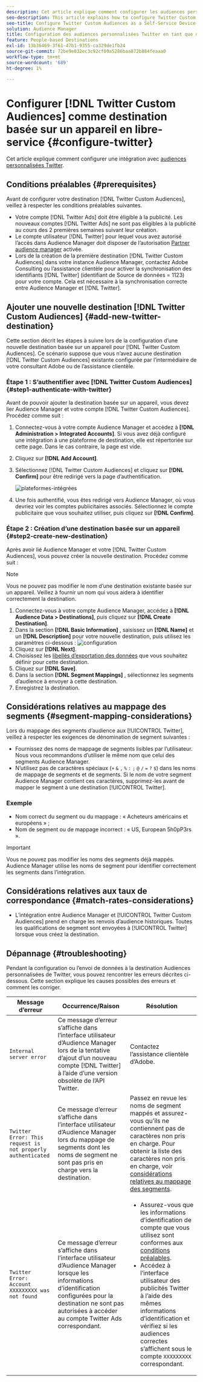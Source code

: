 ```yaml
---
description: Cet article explique comment configurer les audiences personnalisées Twitter pour les intégrations nouvelles et existantes.
seo-description: This article explains how to configure Twitter Custom Audiences for both new and existing integrations.
seo-title: Configure Twitter Custom Audiences as a Self-Service Device-Based Destination
solution: Audience Manager
title: Configuration des audiences personnalisées Twitter en tant que destination en libre-service basée sur un appareil
feature: People-based Destinations
exl-id: 13b36469-3f61-47b1-9355-ca329de1fb24
source-git-commit: 72be9e032ec3c92cf09a5286baa872b884feaaa0
workflow-type: tm+mt
source-wordcount: '689'
ht-degree: 1%

---
```


# Configurer [!DNL Twitter Custom Audiences] comme destination basée sur un appareil en libre-service {#configure-twitter}

Cet article explique comment configurer une intégration avec [audiences personnalisées Twitter](https://business.twitter.com/en/help/campaign-setup/campaign-targeting/custom-audiences.html).

## Conditions préalables {#prerequisites}

Avant de configurer votre destination [!DNL Twitter Custom Audiences], veillez à respecter les conditions préalables suivantes.

* Votre compte [!DNL Twitter Ads] doit être éligible à la publicité. Les nouveaux comptes [!DNL Twitter Ads] ne sont pas éligibles à la publicité au cours des 2 premières semaines suivant leur création.
* Le compte utilisateur [!DNL Twitter] pour lequel vous avez autorisé l’accès dans Audience Manager doit disposer de l’autorisation [Partner audience manager](https://business.twitter.com/en/help/troubleshooting/multi-user-login-faq.html#accesslevels) activée.
* Lors de la création de la première destination [!DNL Twitter Custom Audiences] dans votre instance Audience Manager, contactez Adobe Consulting ou l’assistance clientèle pour activer la synchronisation des identifiants [!DNL Twitter] (identifiant de Source de données = 1123) pour votre compte. Cela est nécessaire à la synchronisation correcte entre Audience Manager et [!DNL Twitter].

## Ajouter une nouvelle destination [!DNL Twitter Custom Audiences] {#add-new-twitter-destination}

Cette section décrit les étapes à suivre lors de la configuration d’une nouvelle destination basée sur un appareil pour [!DNL Twitter Custom Audiences]. Ce scénario suppose que vous n’avez aucune destination [!DNL Twitter Custom Audiences] existante configurée par l’intermédiaire de votre consultant Adobe ou de l’assistance clientèle.

### Étape 1 : S’authentifier avec [!DNL Twitter Custom Audiences] {#step1-authenticate-with-twitter}

Avant de pouvoir ajouter la destination basée sur un appareil, vous devez lier Audience Manager et votre compte [!DNL Twitter Custom Audiences]. Procédez comme suit :

1. Connectez-vous à votre compte Audience Manager et accédez à **[!DNL Administration > Integrated Accounts]**. Si vous avez déjà configuré une intégration à une plateforme de destination, elle est répertoriée sur cette page. Dans le cas contraire, la page est vide.
1. Cliquez sur **[!DNL Add Account]**.
1. Sélectionnez [!DNL Twitter Custom Audiences] et cliquez sur **[!DNL Confirm]** pour être redirigé vers la page d’authentification.

   ![plateformes-intégrées](assets/dbd-integrated-platforms.png)

1. Une fois authentifié, vous êtes redirigé vers Audience Manager, où vous devriez voir les comptes publicitaires associés. Sélectionnez le compte publicitaire que vous souhaitez utiliser, puis cliquez sur **[!DNL Confirm]**.

### Étape 2 : Création d’une destination basée sur un appareil {#step2-create-new-destination}

Après avoir lié Audience Manager et votre [!DNL Twitter Custom Audiences], vous pouvez créer la nouvelle destination. Procédez comme suit :

>[!NOTE]
>
>Vous ne pouvez pas modifier le nom d’une destination existante basée sur un appareil. Veillez à fournir un nom qui vous aidera à identifier correctement la destination.

1. Connectez-vous à votre compte Audience Manager, accédez à **[!DNL Audience Data > Destinations]**, puis cliquez sur **[!DNL Create Destination]**.
1. Dans la section **[!DNL Basic Information]** , saisissez un **[!DNL Name]** et un **[!DNL Description]** pour votre nouvelle destination, puis utilisez les paramètres ci-dessous : ![configuration](assets/dbd-new-basic.png)
1. Cliquez sur **[!DNL Next]**.
1. Choisissez les [libellés d’exportation des données](/help/using/features/data-export-controls.md#controls-labels) que vous souhaitez définir pour cette destination.
1. Cliquez sur **[!DNL Save]**.
1. Dans la section **[!DNL Segment Mappings]** , sélectionnez les segments d’audience à envoyer à cette destination.
1. Enregistrez la destination.

## Considérations relatives au mappage des segments {#segment-mapping-considerations}

Lors du mappage des segments d’audience aux [!UICONTROL Twitter], veillez à respecter les exigences de dénomination de segment suivantes :

* Fournissez des noms de mappage de segments lisibles par l’utilisateur. Nous vous recommandons d’utiliser le même nom que celui des segments Audience Manager.
* N’utilisez pas de caractères spéciaux (`+` `&` `,` `%` `:` `;` `@` `/` `=` `?` `$`) dans les noms de mappage de segments et de segments. Si le nom de votre segment Audience Manager contient ces caractères, supprimez-les avant de mapper le segment à une destination [!UICONTROL Twitter].

### Exemple

* Nom correct du segment ou du mappage : « Acheteurs américains et européens » ;
* Nom de segment ou de mappage incorrect : « US, European 5h0pP3rs ».

>[!IMPORTANT]
>
>Vous ne pouvez pas modifier les noms des segments déjà mappés. Audience Manager utilise les noms de segment pour identifier correctement les segments dans l’intégration.

## Considérations relatives aux taux de correspondance {#match-rates-considerations}

* L’intégration entre Audience Manager et [!UICONTROL Twitter Custom Audiences] prend en charge les renvois d’audience historiques. Toutes les qualifications de segment sont envoyées à [!UICONTROL Twitter] lorsque vous créez la destination.

## Dépannage {#troubleshooting}

Pendant la configuration ou l’envoi de données à la destination Audiences personnalisées de Twitter, vous pouvez rencontrer les erreurs décrites ci-dessous. Cette section explique les causes possibles des erreurs et comment les corriger.

| Message d’erreur | Occurrence/Raison | Résolution |
|---|---|---|
| `Internal server error` | Ce message d’erreur s’affiche dans l’interface utilisateur d’Audience Manager lors de la tentative d’ajout d’un nouveau compte [!DNL Twitter] à l’aide d’une version obsolète de l’API Twitter. | Contactez l’assistance clientèle d’Adobe. |
| `Twitter Error: This request is not properly authenticated` | Ce message d’erreur s’affiche dans l’interface utilisateur d’Audience Manager lors du mappage de segments dont les noms de segment ne sont pas pris en charge vers la destination. | Passez en revue les noms de segment mappés et assurez-vous qu’ils ne contiennent pas de caractères non pris en charge. Pour obtenir la liste des caractères non pris en charge, voir [considérations relatives au mappage des segments](#segment-mapping-considerations). |
| `Twitter Error: Account XXXXXXXXX was not found` | Ce message d’erreur s’affiche dans l’interface utilisateur d’Audience Manager lorsque les informations d’identification configurées pour la destination ne sont pas autorisées à accéder au compte Twitter Ads correspondant. | <ul><li>Assurez-vous que les informations d’identification de compte que vous utilisez sont conformes aux [conditions préalables](#prerequisites).</li><li>Accédez à l’interface utilisateur des publicités Twitter à l’aide des mêmes informations d’identification et vérifiez si les audiences correctes s’affichent sous le compte `XXXXXXXXX` correspondant. </li></ul> |